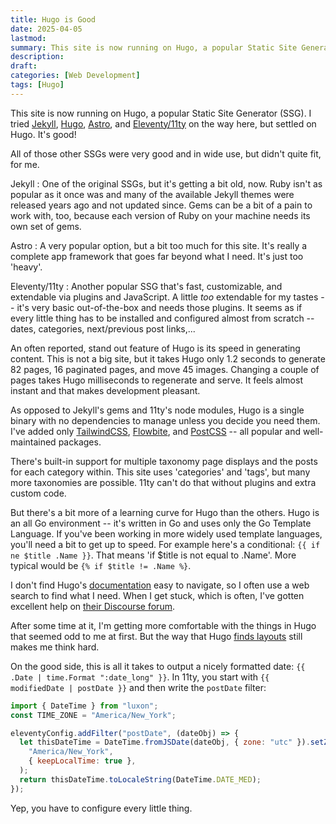 ```yaml
---
title: Hugo is Good
date: 2025-04-05
lastmod:
summary: This site is now running on Hugo, a popular Static Site Generator (SSG). I tried [Jekyll](https://jekyllrb.com/), [Hugo](https://gohugo.io/), [Astro](https://astro.build/), and [Eleventy/11ty](https://www.11ty.dev/) on the way here, but settled on Hugo. It's good!
description:
draft:
categories: [Web Development]
tags: [Hugo]
---
```


This site is now running on Hugo, a popular Static Site Generator (SSG). I tried [Jekyll](https://jekyllrb.com/), [Hugo](https://gohugo.io/), [Astro](https://astro.build/), and [Eleventy/11ty](https://www.11ty.dev/) on the way here, but settled on Hugo. It's good!

<!--more-->

All of those other SSGs were very good and in wide use, but didn't quite fit, for me.

Jekyll
: One of the original SSGs, but it's getting a bit old, now. Ruby isn't as popular as it once was and many of the available Jekyll themes were released years ago and not updated since. Gems can be a bit of a pain to work with, too, because each version of Ruby on your machine needs its own set of gems.

Astro
: A very popular option, but a bit too much for this site. It's really a complete app framework that goes far beyond what I need. It's just too 'heavy'.

Eleventy/11ty
: Another popular SSG that's fast, customizable, and extendable via plugins and JavaScript. A little _too_ extendable for my tastes -- it's very basic out-of-the-box and needs those plugins. It seems as if every little thing has to be installed and configured almost from scratch -- dates, categories, next/previous post links,...

An often reported, stand out feature of Hugo is its speed in generating content. This is not a big site, but it takes Hugo only 1.2 seconds to generate 82 pages, 16 paginated pages, and move 45 images. Changing a couple of pages takes Hugo milliseconds to regenerate and serve. It feels almost instant and that makes development pleasant.

As opposed to Jekyll's gems and 11ty's node modules, Hugo is a single binary with no dependencies to manage unless you decide you need them. I've added only [TailwindCSS](https://tailwindcss.com/), [Flowbite](https://flowbite.com/), and [PostCSS](https://postcss.org/) -- all popular and well-maintained packages.

There's built-in support for multiple taxonomy page displays and the posts for each category within. This site uses 'categories' and 'tags', but many more taxonomies are possible. 11ty can't do that without plugins and extra custom code.

But there's a bit more of a learning curve for Hugo than the others. Hugo is an all Go environment -- it's written in Go and uses only the Go Template Language. If you've been working in more widely used template languages, you'll need a bit to get up to speed. For example here's a conditional: `{{ if ne $title .Name }}`. That means 'if $title is not equal to .Name'. More typical would be `{% if $title != .Name %}`.

I don't find Hugo's [documentation](https://gohugo.io/documentation/) easy to navigate, so I often use a web search to find what I need. When I get stuck, which is often, I've gotten excellent help on [their Discourse forum](https://discourse.gohugo.io/).

After some time at it, I'm getting more comfortable with the things in Hugo that seemed odd to me at first. But the way that Hugo [finds layouts](https://gohugo.io/templates/lookup-order/#home-templates) still makes me think hard.

On the good side, this is all it takes to output a nicely formatted date: `{{ .Date | time.Format ":date_long" }}`. In 11ty, you start with `{{ modifiedDate | postDate }}` and then write the `postDate` filter:

```js
import { DateTime } from "luxon";
const TIME_ZONE = "America/New_York";

eleventyConfig.addFilter("postDate", (dateObj) => {
  let thisDateTime = DateTime.fromJSDate(dateObj, { zone: "utc" }).setZone(
    "America/New_York",
    { keepLocalTime: true },
  );
  return thisDateTime.toLocaleString(DateTime.DATE_MED);
});
```

Yep, you have to configure every little thing.
